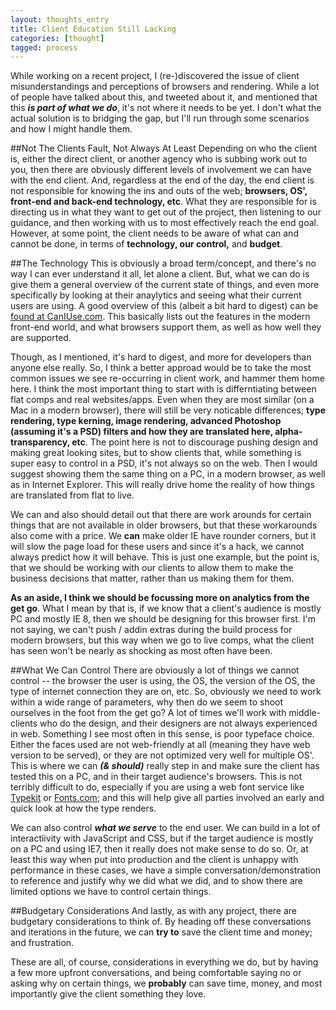 ```yaml
---
layout: thoughts_entry
title: Client Education Still Lacking
categories: [thought]
tagged: process
---
```


While working on a recent project, I (re-)discovered the issue of client misunderstandings and perceptions of browsers and rendering. While a lot of people have talked about this, and tweeted about it, and mentioned that this _**is part of what we do**_, it's not where it needs to be yet. I don't what the actual solution is to bridging the gap, but I'll run through some scenarios and how I might handle them.

##Not The Clients Fault, Not Always At Least
Depending on who the client is, either the direct client, or another agency who is subbing work out to you, then there are obviously different levels of involvement we can have with the end client. And, regardless at the end of the day, the end client is not responsible for knowing the ins and outs of the web; **browsers, OS', front-end and back-end technology, etc**. What they are responsible for is directing us in what they want to get out of the project, then listening to our guidance, and then working with us to most effectively reach the end goal. However, at some point, the client needs to be aware of what can and cannot be done, in terms of **technology, our control,** and **budget**.

##The Technology
This is obviously a broad term/concept, and there's no way I can ever understand it all, let alone a client. But, what we can do is give them a general overview of the current state of things, and even more specifically by looking at their anaylytics and seeing what their current users are using. A good overview of this (albeit a bit hard to digest) can be [found at CanIUse.com](http://caniuse.com/). This basically lists out the features in the modern front-end world, and what browsers support them, as well as how well they are supported.

Though, as I mentioned, it's hard to digest, and more for developers than anyone else really. So, I think a better approad would be to take the most common issues we see re-occurring in client work, and hammer them home here. I think the most important thing to start with is differntiating between flat comps and real websites/apps. Even when they are most similar (on a Mac in a modern browser), there will still be very noticable differences; **type rendering, type kerning, image rendering, advanced Photoshop (assuming it's a PSD) filters and how they are translated here, alpha-transparency, etc**. The point here is not to discourage pushing design and making great looking sites, but to show clients that, while something is super easy to control in a PSD, it's not always so on the web. Then I would suggest showing them the same thing on a PC, in a modern browser, as well as in Internet Explorer. This will really drive home the reality of how things are translated from flat to live.

We can and also should detail out that there are work arounds for certain things that are not available in older browsers, but that these workarounds also come with a price. We **can** make older IE have rounder corners, but it will slow the page load for these users and since it's a hack, we cannot always predict how it will behave. This is just one example, but the point is, that we should be working with our clients to allow them to make the business decisions that matter, rather than us making them for them.

**As an aside, I think we should be focussing more on analytics from the get go**. What I mean by that is, if we know that a client's audience is mostly PC and mostly IE 8, then we should be designing for this browser first. I'm not saying, we can't push / addin extras during the build process for modern browsers, but this way when we go to live comps, what the client has seen won't be nearly as shocking as most often have been.

##What We Can Control
There are obviously a lot of things we cannot control -- the browser the user is using, the OS, the version of the OS, the type of internet connection they are on, etc. So, obviously we need to work within a wide range of parameters, why then do we seem to shoot ourselves in the foot from the get go? A lot of times we'll work with middle-clients who do the design, and their designers are not always experienced in web. Something I see most often in this sense, is poor typeface choice. Either the faces used are not web-friendly at all (meaning they have web version to be served), or they are not optimized very well for multiple OS'. This is where we can _**(& should)**_ really step in and make sure the client has tested this on a PC, and in their target audience's browsers. This is not terribly difficult to do, especially if you are using a web font service like [Typekit](http://typekit.com/) or [Fonts.com](http://fonts.com/); and this will help give all parties involved an early and quick look at how the type renders.

We can also control _**what we serve**_ to the end user. We can build in a lot of interactiivity with JavaScript and CSS, but if the target audience is mostly on a PC and using IE7, then it really does not make sense to do so. Or, at least this way when put into production and the client is unhappy with performance in these cases, we have a simple conversation/demonstration to reference and justify why we did what we did, and to show there are limited options we have to control certain things.

##Budgetary Considerations
And lastly, as with any project, there are budgetary considerations to think of. By heading off these conversations and iterations in the future, we can **try to** save the client time and money; and frustration.

These are all, of course, considerations in everything we do, but by having a few more upfront conversations, and being comfortable saying no or asking why on certain things, we **probably** can save time, money, and most importantly give the client something they love.